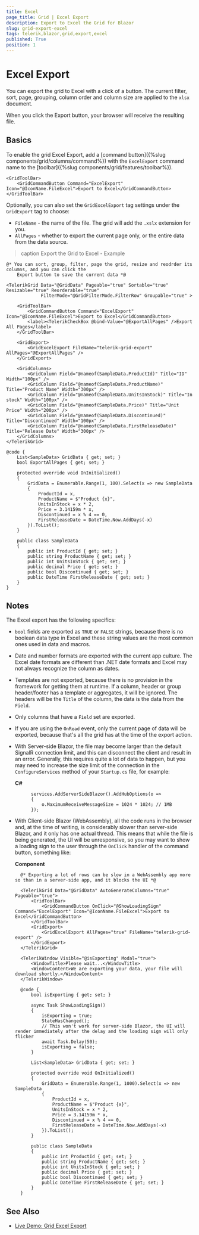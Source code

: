 ```yaml
---
title: Excel
page_title: Grid | Excel Export
description: Export to Excel the Grid for Blazor
slug: grid-export-excel
tags: telerik,blazor,grid,export,excel
published: True
position: 1
---
```


# Excel Export

You can export the grid to Excel with a click of a button. The current filter, sort, page, grouping, column order and column size are applied to the `xlsx` document.

When you click the Export button, your browser will receive the resulting file.


## Basics

To enable the grid Excel Export, add a [command button]({%slug components/grid/columns/command%}) with the `ExcelExport` command name to the [toolbar]({%slug components/grid/features/toolbar%}).

````
<GridToolBar>
    <GridCommandButton Command="ExcelExport" Icon="@IconName.FileExcel">Export to Excel</GridCommandButton>
</GridToolBar>
````

Optionally, you can also set the `GridExcelExport` tag settings under the `GridExport` tag to choose:

* `FileName` - the name of the file. The grid will add the `.xslx` extension for you.
* `AllPages` - whether to export the current page only, or the entire data from the data source.

>caption Export the Grid to Excel - Example

````CSHTML
@* You can sort, group, filter, page the grid, resize and reodrder its columns, and you can click the
    Export button to save the current data *@

<TelerikGrid Data="@GridData" Pageable="true" Sortable="true" Resizable="true" Reorderable="true"
             FilterMode="@GridFilterMode.FilterRow" Groupable="true" >

    <GridToolBar>
        <GridCommandButton Command="ExcelExport" Icon="@IconName.FileExcel">Export to Excel</GridCommandButton>
        <label><TelerikCheckBox @bind-Value="@ExportAllPages" />Export All Pages</label>
    </GridToolBar>

    <GridExport>
        <GridExcelExport FileName="telerik-grid-export" AllPages="@ExportAllPages" />
    </GridExport>

    <GridColumns>
        <GridColumn Field="@nameof(SampleData.ProductId)" Title="ID" Width="100px" />
        <GridColumn Field="@nameof(SampleData.ProductName)" Title="Product Name" Width="300px" />
        <GridColumn Field="@nameof(SampleData.UnitsInStock)" Title="In stock" Width="100px" />
        <GridColumn Field="@nameof(SampleData.Price)" Title="Unit Price" Width="200px" />
        <GridColumn Field="@nameof(SampleData.Discontinued)" Title="Discontinued" Width="100px" />
        <GridColumn Field="@nameof(SampleData.FirstReleaseDate)" Title="Release Date" Width="300px" />
    </GridColumns>
</TelerikGrid>

@code {
    List<SampleData> GridData { get; set; }
    bool ExportAllPages { get; set; }

    protected override void OnInitialized()
    {
        GridData = Enumerable.Range(1, 100).Select(x => new SampleData
        {
            ProductId = x,
            ProductName = $"Product {x}",
            UnitsInStock = x * 2,
            Price = 3.14159m * x,
            Discontinued = x % 4 == 0,
            FirstReleaseDate = DateTime.Now.AddDays(-x)
        }).ToList();
    }

    public class SampleData
    {
        public int ProductId { get; set; }
        public string ProductName { get; set; }
        public int UnitsInStock { get; set; }
        public decimal Price { get; set; }
        public bool Discontinued { get; set; }
        public DateTime FirstReleaseDate { get; set; }
    }
}
````

## Notes

The Excel export has the following specifics:

* `bool` fields are exported as `TRUE` or `FALSE` strings, because there is no boolean data type in Excel and these string values are the most common ones used in data and macros.

* Date and number formats are exported with the current app culture. The Excel date formats are different than .NET date formats and Excel may not always recognize the column as dates.

* Templates are not exported, because there is no provision in the framework for getting them at runtime. If a column, header or group header/footer has a template or aggregates, it will be ignored. The headers will be the `Title` of the column, the data is the data from the `Field`.

* Only columns that have a `Field` set are exported.

* If you are using the `OnRead` event, only the current page of data will be exported, because that's all the grid has at the time of the export action.

* With Server-side Blazor, the file may become larger than the default SignalR connection limit, and this can disconnect the client and result in an error. Generally, this requires quite a lot of data to happen, but you may need to increase the size limit of the connection in the `ConfigureServices` method of your `Startup.cs` file, for example:

    **C#**
    
            services.AddServerSideBlazor().AddHubOptions(o =>
            {
                o.MaximumReceiveMessageSize = 1024 * 1024; // 1MB
            });

* With Client-side Blazor (WebAssembly), all the code runs in the browser and, at the time of writing, is considerably slower than server-side Blazor, and it only has one actual thread. This means that while the file is being generated, the UI will be unresponsive, so you may want to show a loading sign to the user through the `OnClick` handler of the command button, something like:

    **Component**
    
        @* Exporting a lot of rows can be slow in a WebAssembly app more so than in a server-side app, and it blocks the UI *@
        
        <TelerikGrid Data="@GridData" AutoGenerateColumns="true" Pageable="true">
            <GridToolBar>
                <GridCommandButton OnClick="@ShowLoadingSign" Command="ExcelExport" Icon="@IconName.FileExcel">Export to Excel</GridCommandButton>
            </GridToolBar>
            <GridExport>
                <GridExcelExport AllPages="true" FileName="telerik-grid-export" />
            </GridExport>
        </TelerikGrid>
        
        <TelerikWindow Visible="@isExporting" Modal="true">
            <WindowTitle>Please wait...</WindowTitle>
            <WindowContent>We are exporting your data, your file will download shortly.</WindowContent>
        </TelerikWindow>
        
        @code {
            bool isExporting { get; set; }
        
            async Task ShowLoadingSign()
            {
                isExporting = true;
                StateHasChanged();
                // This won't work for server-side Blazor, the UI will render immediately after the delay and the loading sign will only flicker
                await Task.Delay(50);
                isExporting = false;
            }
        
            List<SampleData> GridData { get; set; }
        
            protected override void OnInitialized()
            {
                GridData = Enumerable.Range(1, 1000).Select(x => new SampleData
                {
                    ProductId = x,
                    ProductName = $"Product {x}",
                    UnitsInStock = x * 2,
                    Price = 3.14159m * x,
                    Discontinued = x % 4 == 0,
                    FirstReleaseDate = DateTime.Now.AddDays(-x)
                }).ToList();
            }
        
            public class SampleData
            {
                public int ProductId { get; set; }
                public string ProductName { get; set; }
                public int UnitsInStock { get; set; }
                public decimal Price { get; set; }
                public bool Discontinued { get; set; }
                public DateTime FirstReleaseDate { get; set; }
            }
        }


## See Also

  * [Live Demo: Grid Excel Export](https://demos.telerik.com/blazor-ui/grid/export-excel)
   
